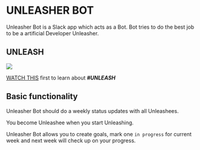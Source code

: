 # UNLEASHER BOT

Unleasher Bot is a Slack app which acts as a Bot. Bot tries to do the best job to be a artificial Developer Unleasher.<br>


## UNLEASH
![](https://user-images.githubusercontent.com/1003372/31549416-6a42c6c4-b02e-11e7-9612-8f9961d96235.gif)

[WATCH THIS](https://www.youtube.com/watch?v=0wYdi88LaVg&) first to learn about ***#UNLEASH***

## Basic functionality

Unleasher Bot should do a weekly status updates with all Unleashees.

You become Unleashee when you start Unleashing.

Unleasher Bot allows you to create goals, mark one `in progress` for current week and next week will check up on your progress.
